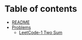 # Table of contents

* [README](README.md)
* [Problems](problems/README.md)
  * [LeetCode-1 Two Sum](problems/1-two-sum.md)

